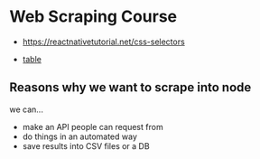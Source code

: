 # Web Scraping Course

- https://reactnativetutorial.net/css-selectors

- [table](https:/codingwithstefan.com/table-example)

## Reasons why we want to scrape into node

we can...

- make an API people can request from
- do things in an automated way
- save results into CSV files or a DB
